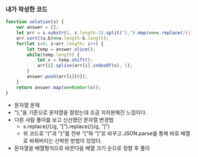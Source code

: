 ### 내가 작성한 코드

```jsx
function solution(s) {
    var answer = [];
    let arr = s.substr(1, s.length-2).split("},").map(v=>v.replace(/{|}/g, "").split(","));
    arr.sort((a,b)=>a.length-b.length);
    for(let i=0; i<arr.length; i++) {
        let temp = answer.slice();
        while(temp.length) {
            let x = temp.shift();
            arr[i].splice(arr[i].indexOf(x), 1);
        }
        answer.push(arr[i][0]);
    }
    return answer.map(v=>Number(v));
}
```

- 문자열 문제
- “},”을 기준으로 문자열을 잘랐는데 조금 지저분해진 느낌이다.
- 다른 사람 풀이를 보고 신선했던 문자열 변경법
    - s.replace(/{/g, “[”).replace(/}/g, “]”)
    - 위 코드로 “{”과 “}”를 전부 “[”와 “]”로 바꾸고 JSON.parse를 통해 바로 배열로 바꿔버리는 신박한 방법이 있었다.
- 문자열을 배열형식으로 바꾼다음 배열 크기 순으로 정렬 후 풀이